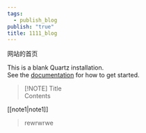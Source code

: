 ```yaml
---  
tags:  
  - publish_blog  
publish: "true"  
title: 1111_blog  
---  
```

  
  
网站的首页  
  
This is a blank Quartz installation.  
See the [documentation](https://quartz.jzhao.xyz) for how to get started.  
  
> [!NOTE] Title  
> Contents  
  
[[note1|note1]]  
  
> rewrwrwe